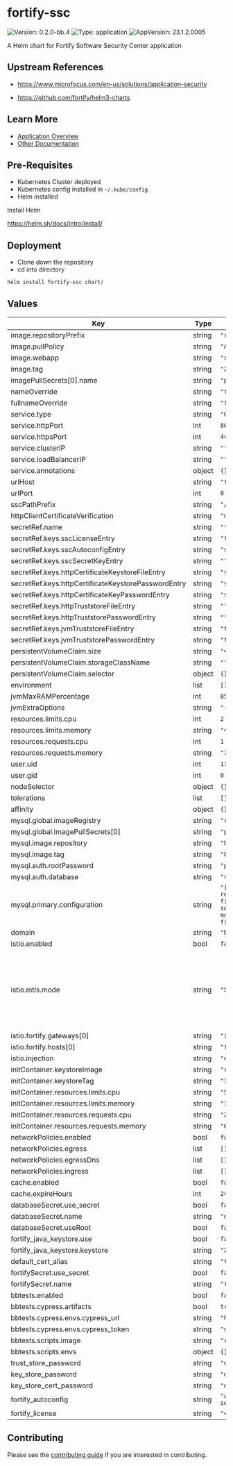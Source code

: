 # fortify-ssc

![Version: 0.2.0-bb.4](https://img.shields.io/badge/Version-0.2.0--bb.4-informational?style=flat-square) ![Type: application](https://img.shields.io/badge/Type-application-informational?style=flat-square) ![AppVersion: 23.1.2.0005](https://img.shields.io/badge/AppVersion-23.1.2.0005-informational?style=flat-square)

A Helm chart for Fortify Software Security Center application

## Upstream References
* <https://www.microfocus.com/en-us/solutions/application-security>

* <https://github.com/fortify/helm3-charts>

## Learn More
* [Application Overview](docs/overview.md)
* [Other Documentation](docs/)

## Pre-Requisites

* Kubernetes Cluster deployed
* Kubernetes config installed in `~/.kube/config`
* Helm installed

Install Helm

https://helm.sh/docs/intro/install/

## Deployment

* Clone down the repository
* cd into directory
```bash
helm install fortify-ssc chart/
```

## Values

| Key | Type | Default | Description |
|-----|------|---------|-------------|
| image.repositoryPrefix | string | `"registry1.dso.mil/ironbank/microfocus/fortify/"` |  |
| image.pullPolicy | string | `"Always"` |  |
| image.webapp | string | `"ssc"` |  |
| image.tag | string | `"23.1"` |  |
| imagePullSecrets[0].name | string | `"private-registry"` |  |
| nameOverride | string | `"fortify-ssc"` |  |
| fullnameOverride | string | `"fortify-ssc"` |  |
| service.type | string | `"ClusterIP"` |  |
| service.httpPort | int | `80` |  |
| service.httpsPort | int | `443` |  |
| service.clusterIP | string | `""` |  |
| service.loadBalancerIP | string | `""` |  |
| service.annotations | object | `{}` |  |
| urlHost | string | `"fortify.bigbang.dev"` |  |
| urlPort | int | `0` |  |
| sscPathPrefix | string | `"/"` |  |
| httpClientCertificateVerification | string | `"none"` |  |
| secretRef.name | string | `""` |  |
| secretRef.keys.sscLicenseEntry | string | `"fortify.license"` |  |
| secretRef.keys.sscAutoconfigEntry | string | `"ssc.autoconfig"` |  |
| secretRef.keys.sscSecretKeyEntry | string | `""` |  |
| secretRef.keys.httpCertificateKeystoreFileEntry | string | `"ssc-service.jks"` |  |
| secretRef.keys.httpCertificateKeystorePasswordEntry | string | `"ssc-service.jks.password"` |  |
| secretRef.keys.httpCertificateKeyPasswordEntry | string | `"ssc-service.jks.key.password"` |  |
| secretRef.keys.httpTruststoreFileEntry | string | `""` |  |
| secretRef.keys.httpTruststorePasswordEntry | string | `""` |  |
| secretRef.keys.jvmTruststoreFileEntry | string | `"truststore"` |  |
| secretRef.keys.jvmTruststorePasswordEntry | string | `"truststore.password"` |  |
| persistentVolumeClaim.size | string | `"4Gi"` |  |
| persistentVolumeClaim.storageClassName | string | `""` |  |
| persistentVolumeClaim.selector | object | `{}` |  |
| environment | list | `[]` |  |
| jvmMaxRAMPercentage | int | `85` |  |
| jvmExtraOptions | string | `"-Dcom.redhat.fips=false"` |  |
| resources.limits.cpu | int | `2` |  |
| resources.limits.memory | string | `"4Gi"` |  |
| resources.requests.cpu | int | `1` |  |
| resources.requests.memory | string | `"1Gi"` |  |
| user.uid | int | `1111` |  |
| user.gid | int | `0` |  |
| nodeSelector | object | `{}` |  |
| tolerations | list | `[]` |  |
| affinity | object | `{}` |  |
| mysql.global.imageRegistry | string | `"registry1.dso.mil/ironbank"` |  |
| mysql.global.imagePullSecrets[0] | string | `"private-registry"` |  |
| mysql.image.repository | string | `"bitnami/mysql8"` |  |
| mysql.image.tag | string | `"8.0.29-debian-10-r37"` |  |
| mysql.auth.rootPassword | string | `"password"` |  |
| mysql.auth.database | string | `"ssc_db"` |  |
| mysql.primary.configuration | string | `"[mysqld]\ndefault_authentication_plugin=mysql_native_password\nskip-name-resolve\nexplicit_defaults_for_timestamp\nbasedir=/opt/bitnami/mysql\nplugin_dir=/opt/bitnami/mysql/lib/plugin\nport=3306\nsocket=/opt/bitnami/mysql/tmp/mysql.sock\ndatadir=/bitnami/mysql/data\ntmpdir=/opt/bitnami/mysql/tmp\nbind-address=0.0.0.0\npid-file=/opt/bitnami/mysql/tmp/mysqld.pid\nlog-error=/opt/bitnami/mysql/logs/mysqld.log\ncharacter-set-server=latin1\ncollation-server=latin1_general_cs\nslow_query_log=0\nslow_query_log_file=/opt/bitnami/mysql/logs/mysqld.log\nlong_query_time=10.0\ndefault_storage_engine=INNODB\ninnodb_buffer_pool_size=512M\ninnodb_lock_wait_timeout=300\ninnodb_log_file_size=512M\nmax_allowed_packet=1G\nsql-mode=\"TRADITIONAL\"\n\n[mysqldump]\nmax_allowed_packet=1G\n\n[client]\nport=3306\nsocket=/opt/bitnami/mysql/tmp/mysql.sock\ndefault-character-set=UTF8\nplugin_dir=/opt/bitnami/mysql/lib/plugin\n\n[manager]\nport=3306\nsocket=/opt/bitnami/mysql/tmp/mysql.sock\npid-file=/opt/bitnami/mysql/tmp/mysqld.pid"` |  |
| domain | string | `"bigbang.dev"` |  |
| istio.enabled | bool | `false` |  |
| istio.mtls.mode | string | `"STRICT"` | STRICT = Allow only mutual TLS traffic, PERMISSIVE = Allow both plain text and mutual TLS traffic |
| istio.fortify.gateways[0] | string | `"istio-system/public"` |  |
| istio.fortify.hosts[0] | string | `"fortify.{{ .Values.domain }}"` |  |
| istio.injection | string | `"disabled"` |  |
| initContainer.keystoreImage | string | `"registry1.dso.mil/ironbank/redhat/openjdk/openjdk13"` |  |
| initContainer.keystoreTag | string | `"1.13.0"` |  |
| initContainer.resources.limits.cpu | string | `"500m"` |  |
| initContainer.resources.limits.memory | string | `"128Mi"` |  |
| initContainer.resources.requests.cpu | string | `"250m"` |  |
| initContainer.resources.requests.memory | string | `"64Mi"` |  |
| networkPolicies.enabled | bool | `false` |  |
| networkPolicies.egress | list | `[]` |  |
| networkPolicies.egressDns | list | `[]` |  |
| networkPolicies.ingress | list | `[]` |  |
| cache.enabled | bool | `false` |  |
| cache.expireHours | int | `24` |  |
| databaseSecret.use_secret | bool | `false` |  |
| databaseSecret.name | string | `"db-credentials-mysql"` |  |
| databaseSecret.useRoot | bool | `false` |  |
| fortify_java_keystore.use | bool | `false` |  |
| fortify_java_keystore.keystore | string | `"ZHVtbXkK"` |  |
| default_cert_alias | string | `"tomcat"` |  |
| fortifySecret.use_secret | bool | `false` |  |
| fortifySecret.name | string | `"fortify-secret"` |  |
| bbtests.enabled | bool | `false` |  |
| bbtests.cypress.artifacts | bool | `true` |  |
| bbtests.cypress.envs.cypress_url | string | `"http://fortify-service:80"` |  |
| bbtests.cypress.envs.cypress_token | string | `"change_me"` |  |
| bbtests.scripts.image | string | `"registry1.dso.mil/bigbang-ci/gitlab-tester:0.0.4"` |  |
| bbtests.scripts.envs | object | `{}` |  |
| trust_store_password | string | `"dsoppassword"` |  |
| key_store_password | string | `"dsoppassword"` |  |
| key_store_cert_password | string | `"dsoppassword"` |  |
| fortify_autoconfig | string | `"appProperties:\n  host.validation: false\n\ndatasourceProperties:\n  db.username: root\n  db.password: password\n\n  jdbc.url: 'jdbc:mysql://fortify-mysql:3306/ssc_db?sessionVariables=collation_connection=latin1_general_cs&rewriteBatchedStatements=true'\n\ndbMigrationProperties:\n\n  migration.enabled: true\n  migration.username: root\n  migration.password: password\n"` |  |
| fortify_license | string | `"<License>\n"` |  |

## Contributing

Please see the [contributing guide](./CONTRIBUTING.md) if you are interested in contributing.
